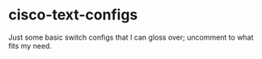 # cisco-text-configs
Just some basic switch configs that I can gloss over; uncomment to what fits my need.
